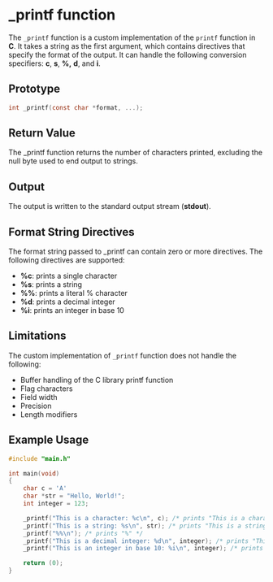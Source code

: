 # \_printf function

The `_printf` function is a custom implementation of the `printf` function in **C**. It takes a string as the first argument, which contains directives that specify the format of the output. It can handle the following conversion specifiers: **c**, **s**, **%,** **d**, and **i**.

## Prototype

```c
int _printf(const char *format, ...);
```

## Return Value

The \_printf function returns the number of characters printed, excluding the null byte used to end output to strings.

## Output

The output is written to the standard output stream (**stdout**).

## Format String Directives

The format string passed to \_printf can contain zero or more directives. The following directives are supported:

- **%c**: prints a single character
- **%s**: prints a string
- **%%**: prints a literal % character
- **%d**: prints a decimal integer
- **%i**: prints an integer in base 10

## Limitations

The custom implementation of `_printf` function does not handle the following:

- Buffer handling of the C library printf function
- Flag characters
- Field width
- Precision
- Length modifiers

## Example Usage

```c
#include "main.h"

int main(void)
{
    char c = 'A'
    char *str = "Hello, World!";
    int integer = 123;

    _printf("This is a character: %c\n", c); /* prints "This is a character: A" */
    _printf("This is a string: %s\n", str); /* prints "This is a string: Hello, World" */
    _printf("%%\n"); /* prints "%" */
    _printf("This is a decimal integer: %d\n", integer); /* prints "This is a decimal integer: 123" */
    _printf("This is an integer in base 10: %i\n", integer); /* prints "This is an integer in base 10: 123" */

    return (0);
}
```

